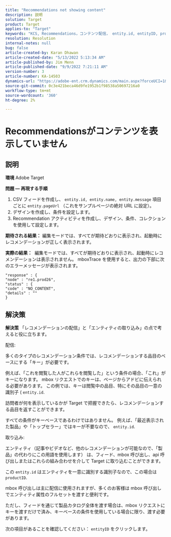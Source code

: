 ```yaml
---
title: "Recommendations not showing content"
description: 説明
solution: Target
product: Target
applies-to: "Target"
keywords: "KCS, Recommendations，コンテンツ配信， entity.id, entityID, productID, key, identifier"
resolution: Resolution
internal-notes: null
bug: false
article-created-by: Karan Dhawan
article-created-date: "5/13/2022 5:13:34 AM"
article-published-by: Jim Menn
article-published-date: "9/9/2022 7:21:11 AM"
version-number: 3
article-number: KA-14503
dynamics-url: "https://adobe-ent.crm.dynamics.com/main.aspx?forceUCI=1&pagetype=entityrecord&etn=knowledgearticle&id=45c52a6f-7bd2-ec11-a7b5-00224809c101"
source-git-commit: 0c3e421beca46d9fe1952b1f98538a50697216a0
workflow-type: tm+mt
source-wordcount: '360'
ht-degree: 2%

---
```


# Recommendationsがコンテンツを表示していません

## 説明


<b>環境</b>
Adobe Target

<b>問題 — 再現する手順</b>

1. CSV フィードを作成し、 `entity.id, entity.name, entity.message` 項目ごとに `entity.pageUrl` （これをサンプルページの絶対 URL に設定）。
2. デザインを作成し、条件を設定します。
3. Recommendation アクティビティを作成し、デザイン、条件、コレクションを使用して設定します。


<b>期待される結果：</b>
編集モードでは、すべてが期待どおりに表示され、起動時にレコメンデーションが正しく表示されます。

<b>実際の結果：</b>
&#x200B;&#x200B; &#x200B; &#x200B;編集モードでは、すべてが期待どおりに表示され、起動時にレコメンデーションは表示されません。
mboxTrace を使用すると、出力の下部に次のエラーメッセージが表示されます。

```
"response" : {
"node" : "re1.prod26",
"status" : {
"code" : "NO_CONTENT",
"details" : ""
}
```

## 解決策


<b>解決策</b>
「レコメンデーションの配信」と「エンティティの取り込み」の点で考えると役に立ちます。



配信:

多くのタイプのレコメンデーション条件では、レコメンデーションする品目のベースにする「キー」が必要です。

例えば、「これを閲覧した人がこれらを閲覧した」という条件の場合、「これ」がキーになります。 mbox リクエストでのキーは、ページからアドビに伝えられる必要があります。 この例では、キーは閲覧中の品目、特にその品目の一意の識別子 ( `entity.id`.

訪問者が何を表示しているかが Target で把握できたら、レコメンデーションする品目を返すことができます。

すべての条件がキーベースであるわけではありません。 例えば、「最近表示された製品」や「トップセラー」ではキーが不要なので、 `entity.id`.



取り込み:

エンティティ（記事やビデオなど、他のレコメンデーションが可能なので、「製品」の代わりにこの用語を使用します） は、フィード、mbox 呼び出し、api 呼び出しまたはこれらの組み合わせを介して Target に取り込むことができます。

この `entity.id` はエンティティを一意に識別する識別子なので、この場合は `productID`.

mbox 呼び出しは主に配信に使用されますが、多くのお客様は mbox 呼び出しでエンティティ属性のフルセットを渡すと便利です。

ただし、フィードを通じて製品カタログ全体を渡す場合は、mbox リクエストにキーを渡すだけで済み、キーベースの条件を使用している場合に限り、渡す必要があります。



次の項目があることを確認してください： `entityID` をクリックします。
